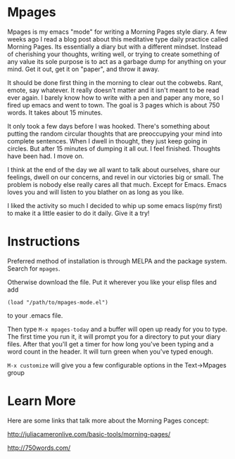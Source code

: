 Mpages
======

Mpages is my emacs "mode" for writing a Morning Pages style diary.
A few weeks ago I read a blog post about this meditative type daily practice
called Morning Pages. Its essentially a diary but with a different mindset. Instead
of cherishing your thoughts, writing well, or trying to create something of any value
its sole purpose is to act as a garbage dump for anything on your mind. Get it out,
get it on "paper", and throw it away.

It should be done first thing in the morning to clear out the cobwebs. Rant, emote, say
whatever. It really doesn't matter and it isn't meant to be read ever again. I barely know
how to write with a pen and paper any more, so I fired up emacs and went to town. The goal
is 3 pages which is about 750 words. It takes about 15 minutes.

It only took a few days before I was hooked. There's something about putting the random
circular thoughts that are preoccupying your mind into complete sentences. When I dwell
in thought, they just keep going in circles. But after 15 minutes of dumping
it all out. I feel finished. Thoughts have been had. I move on.

I think at the end of the day we all want to talk about ourselves, share our feelings, dwell on
our concerns, and revel in our victories big or small. The problem is nobody else really cares
all that much. Except for Emacs. Emacs loves you and will listen to you blather on as long as you
like.

I liked the activity so much I decided to whip up some emacs lisp(my first) to make it a little easier 
to do it daily. Give it a try!

Instructions
============

Preferred method of installation is through MELPA and the package system. Search for ```mpages```.

Otherwise download the file. Put it wherever you like your elisp files and add

```(load "/path/to/mpages-mode.el")```

to your .emacs file.

Then type ```M-x mpages-today``` and a buffer will open up ready for you to type.
The first time you run it, it will prompt you for a directory to put your diary
files. After that you'll get a 
timer for how long you've been typing and a word count in the header. It will turn green when
you've typed enough.

```M-x customize``` will give you a few configurable options in the Text->Mpages group

Learn More
==========

Here are some links that talk more about the Morning Pages concept:

http://juliacameronlive.com/basic-tools/morning-pages/

http://750words.com/
